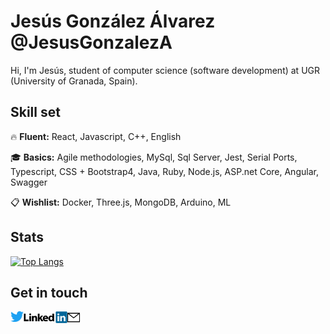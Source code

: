 # Jesús González Álvarez @JesusGonzalezA 
Hi, I'm Jesús, student of computer science (software development) at UGR (University of Granada, Spain).

## Skill set

:fire: **Fluent:** React, Javascript, C++, English

:mortar_board: **Basics:** Agile methodologies, MySql, Sql Server, Jest,  Serial Ports, Typescript, CSS + Bootstrap4, Java, Ruby, Node.js, ASP.net Core, Angular, Swagger

:clipboard: **Wishlist:** Docker, Three.js, MongoDB, Arduino, ML

## Stats

[![Top Langs](https://github-readme-stats.vercel.app/api/top-langs/?username=JesusGonzalezA&layout=compact)](https://github.com/anuraghazra/github-readme-stats)

## Get in touch 

<a href="https://twitter.com/JesusGonADev">
  <img align="left" alt="JesusGonzalezA | Twitter" width="21px" src="https://raw.githubusercontent.com/JesusGonzalezA/JesusGonzalezA/master/assets/twitter-logo.png" />
</a>
<a href="https://www.linkedin.com/in/jesusgonzalezalvarez">
  <img align="left" alt="Mail" width="70px" src="https://raw.githubusercontent.com/JesusGonzalezA/JesusGonzalezA/master/assets/linkedin-logo.png" />
</a>
<a href="mailto:jesusgranada99@gmail.com?Subject=Hola%20Jesús!">
 <img align="left" alt="Mail" width="20px" src="https://raw.githubusercontent.com/JesusGonzalezA/JesusGonzalezA/master/assets/mail-icon.png" />
</a>
